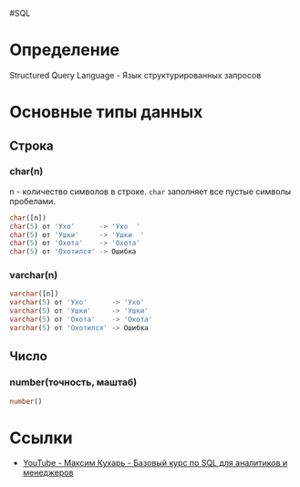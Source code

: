 #SQL
# Определение
Structured Query Language - Язык структурированных запросов
# Основные типы данных
## Строка
### char(n)
n - количество символов в строке. `char` заполняет все пустые символы пробелами.
```sql
char([n])
char(5) от 'Ухо'      -> 'Ухо  '
char(5) от 'Ушки'     -> 'Ушки  '
char(5) от 'Охота'    -> 'Охота'
char(5) от 'Охотился' -> Ошибка
```
### varchar(n)
```sql
varchar([n])
varchar(5) от 'Ухо'      -> 'Ухо'
varchar(5) от 'Ушки'     -> 'Ушки'
varchar(5) от 'Охота'    -> 'Охота'
varchar(5) от 'Охотился' -> Ошибка
```
## Число
### number(точность, маштаб)
```sql
number()
```
# Ссылки
- [YouTube - Максим Кухарь - Базовый курс по SQL для аналитиков и менеджеров](https://youtube.com/playlist?list=PLKl9v2TQvIkq4i_hZwZ1PmobxJSkIGwBf&si=isj-N83hn2N_WH4a)